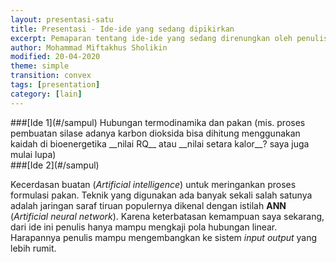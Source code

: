 ```yaml
---
layout: presentasi-satu
title: Presentasi - Ide-ide yang sedang dipikirkan
excerpt: Pemaparan tentang ide-ide yang sedang direnungkan oleh penulis
author: Mohammad Miftakhus Sholikin
modified: 20-04-2020
theme: simple
transition: convex
tags: [presentation]
category: [lain]
---
```




<section
  data-markdown
  id = sampul>
  <script>
  ##[Kumpulan Ide-Ide]({{site.baseurl}}/profil/deskripsi-penulis/)
  
  </script>
</section>


<section
  data-markdown>
  ###[Ide 1](#/sampul)
  Hubungan termodinamika dan pakan (mis. proses pembuatan silase adanya karbon dioksida bisa dihitung menggunakan kaidah di bioenergetika __nilai RQ__ atau __nilai setara kalor__? saya juga mulai lupa)
</section>


<section
  data-markdown>
  ###[Ide 2](#/sampul)

  Kecerdasan buatan (_Artificial intelligence_) untuk meringankan proses formulasi pakan. Teknik yang digunakan ada banyak sekali salah satunya adalah jaringan saraf tiruan populernya dikenal dengan istilah __ANN__ (_Artificial neural network_). Karena keterbatasan kemampuan saya sekarang, dari ide ini penulis hanya mampu mengkaji pola hubungan linear. Harapannya penulis mampu mengembangkan ke sistem _input output_ yang lebih rumit.
</section>


<section 
  data-markdown>
  <script>
  Presentasi ini dibuat menggunakan [Reveal.js Demo Website](https://lab.hakim.se/reveal-js/#/)
  <small><br/>Kembali ke <a href="#/sampul">sampul</a> atau <a href="{{ site.github.url }}/laman/lain">lain</a></small>
  </script>
</section>